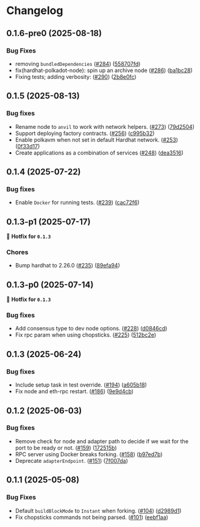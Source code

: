 # Changelog

## 0.1.6-pre0 (2025-08-18)
### Bug Fixes

- removing `bundledDependencies` ([#284](https://github.com/paritytech/hardhat-polkadot/pull/284)) ([558707fd](https://github.com/paritytech/hardhat-polkadot/commit/558707fde47e99123ec7f4946b735c49102b1d39))
- fix(hardhat-polkadot-node): spin up an archive node ([#286](https://github.com/paritytech/hardhat-polkadot/pull/286)) ([ba1bc28](https://github.com/paritytech/hardhat-polkadot/commit/ba1bc28af3bd84b43d0e946b6876f03b027ea0bc))
- Fixing tests; adding verbosity: ([#290](https://github.com/paritytech/hardhat-polkadot/pull/290)) ([2b8e0fc](https://github.com/paritytech/hardhat-polkadot/commit/2b8e0fc8cd659e42b6efb2b93295d5842d26bd36))

## 0.1.5 (2025-08-13)
### Bug fixes

- Rename node to `anvil` to work with network helpers. ([#273](https://github.com/paritytech/hardhat-polkadot/pull/273)) ([79d2504](https://github.com/paritytech/hardhat-polkadot/commit/79d2504a7aa77dca9985b22bb2e16b46317dfbd8))
- Support deploying factory contracts. ([#256](https://github.com/paritytech/hardhat-polkadot/pull/256)) ([c995b32](https://github.com/paritytech/hardhat-polkadot/commit/c995b32784802c90fc4ce617854608bb6d224be5))
- Enable polkavm when not set in default Hardhat network. ([#253](https://github.com/paritytech/hardhat-polkadot/pull/253)) ([0f33d17](https://github.com/paritytech/hardhat-polkadot/commit/0f33d171ff353d3aced247759853f8a5939678b2))
- Create applications as a combination of services ([#248](https://github.com/paritytech/hardhat-polkadot/pull/248)) ([dea3516](https://github.com/paritytech/hardhat-polkadot/commit/dea351652dd9eeeed427dbf9ff4b74e815bdc315))


## 0.1.4 (2025-07-22)
### Bug fixes

- Enable `Docker` for running tests. ([#239](https://github.com/paritytech/hardhat-polkadot/pull/239)) ([cac72f6](https://github.com/paritytech/hardhat-polkadot/commit/cac72f6270ac41b3c1d22045c82ca77ca73240fd))


## 0.1.3-p1 (2025-07-17)
🔧 **Hotfix for `0.1.3`**
### Chores

- Bump hardhat to 2.26.0 ([#235](https://github.com/paritytech/hardhat-polkadot/pull/235)) ([89efa94](https://github.com/paritytech/hardhat-polkadot/commit/89efa9498cbe16e32a97519a40a8e1ce4b915f08))


## 0.1.3-p0 (2025-07-14)
🔧 **Hotfix for `0.1.3`**
### Bug fixes

- Add consensus type to dev node options. ([#228](https://github.com/paritytech/hardhat-polkadot/pull/228)) ([d0846cd](https://github.com/paritytech/hardhat-polkadot/commit/d0846cd2feef66232f7e97d1adffaccb55d4ec58))
- Fix rpc param when using chopsticks. ([#225](https://github.com/paritytech/hardhat-polkadot/pull/225)) ([512bc2e](https://github.com/paritytech/hardhat-polkadot/commit/512bc2e9d158ee77268f01d6cb90851724195d64))


## 0.1.3 (2025-06-24)
### Bug fixes

- Include setup task in test override. ([#194](https://github.com/paritytech/hardhat-polkadot/pull/194)) ([a605b18](https://github.com/paritytech/hardhat-polkadot/commit/a605b181cbaec747e3ddeeffc7f98f19f5d45116))
- Fix node and eth-rpc restart. ([#186](https://github.com/paritytech/hardhat-polkadot/pull/186)) ([9e9d4cb](https://github.com/paritytech/hardhat-polkadot/commit/9e9d4cbac6cf9ce3fe9dfc33daed68ce6ff7287d))


## 0.1.2 (2025-06-03)
### Bug fixes

- Remove check for node and adapter path to decide if we wait for the port to be ready or not. ([#159](https://github.com/paritytech/hardhat-polkadot/pull/159)) ([172515b](https://github.com/paritytech/hardhat-polkadot/commit/172515b0c8bea891123d74208fd07f56cffb974b))
- RPC server using Docker breaks forking. ([#158](https://github.com/paritytech/hardhat-polkadot/pull/158)) ([b97ed7b](https://github.com/paritytech/hardhat-polkadot/commit/b97ed7b59efca4c724641a0ece239617dba49160))
- Deprecate `adapterEndpoint`. ([#151](https://github.com/paritytech/hardhat-polkadot/pull/151)) ([7f007da](https://github.com/paritytech/hardhat-polkadot/commit/7f007daf7a38f3f5eff84829d3a3a02e5cca1d1f))


## 0.1.1 (2025-05-08)
### Bug Fixes

- Default `buildBlockMode` to `Instant` when forking. ([#104](https://github.com/paritytech/hardhat-polkadot/pull/104)) ([d2989d1](https://github.com/paritytech/hardhat-polkadot/commit/d2989d153365b2ee7a6d84e3f25fc2dc285b6624))
- Fix chopsticks commands not being parsed. ([#101](https://github.com/paritytech/hardhat-polkadot/pull/101)) ([eebf1aa](https://github.com/paritytech/hardhat-polkadot/commit/eebf1aa44c303d90184ac4f37536cd6f14979ab8))
